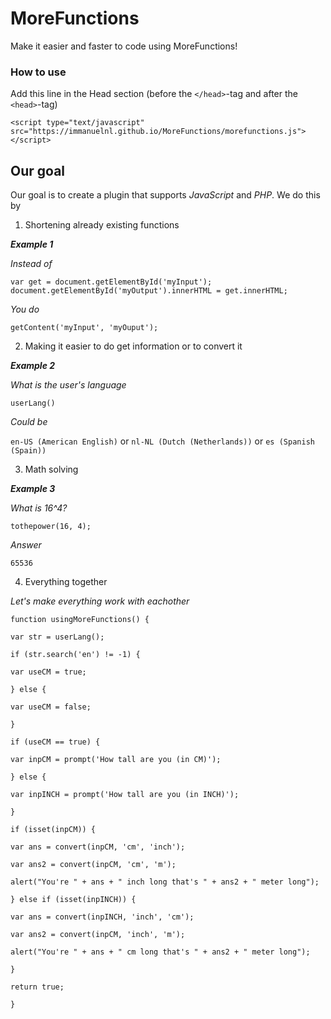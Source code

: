 # MoreFunctions
Make it easier and faster to code using MoreFunctions!

### How to use
Add this line in the Head section (before the `</head>`-tag and after the `<head>`-tag)

`<script type="text/javascript" src="https://immanuelnl.github.io/MoreFunctions/morefunctions.js"></script>`
## Our goal
Our goal is to create a plugin that supports *JavaScript* and *PHP*.
We do this by
 1) Shortening already existing functions
 
 ***Example 1***
 
 *Instead of*
 
 `var get = document.getElementById('myInput');
 document.getElementById('myOutput').innerHTML = get.innerHTML;`
 
 *You do*
 
 `getContent('myInput', 'myOuput');`
 
 2) Making it easier to do get information or to convert it
 
 ***Example 2***
 
 *What is the user's language*
 
 `userLang()`
 
 *Could be*
 
 `en-US (American English)` or `nl-NL (Dutch (Netherlands))` or `es (Spanish (Spain))`

3) Math solving

***Example 3***

*What is 16^4?*

`tothepower(16, 4);`

*Answer*

`65536`

4) Everything together

 *Let's make everything work with eachother*

`function usingMoreFunctions() {`

`var str = userLang();`

`if (str.search('en') != -1) {`

`var useCM = true;`

`} else {`

`var useCM = false;`

`}`

`if (useCM == true) {`

`var inpCM = prompt('How tall are you (in CM)');`

`} else {`

`var inpINCH = prompt('How tall are you (in INCH)');`

`}`

`if (isset(inpCM)) {`

`var ans = convert(inpCM, 'cm', 'inch');`

`var ans2 = convert(inpCM, 'cm', 'm');`

`alert("You're " + ans + " inch long that's " + ans2 + " meter long");`

`} else if (isset(inpINCH)) {`

`var ans = convert(inpINCH, 'inch', 'cm');`

`var ans2 = convert(inpCM, 'inch', 'm');`

`alert("You're " + ans + " cm long that's " + ans2 + " meter long");`

`}`

`return true;`

`}`

